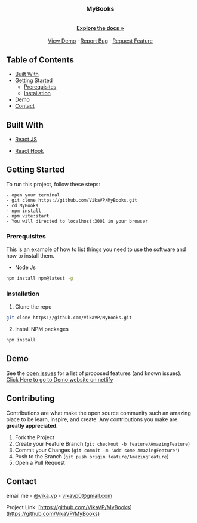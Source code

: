 <br />
<p align="center">

  <h3 align="center">MyBooks</h3>

  <p align="center">
    <br />
    <a href="https://github.com/VikaVP/MyBooks"><strong>Explore the docs »</strong></a>
    <br />
    <br />
    <a href="https://github.com/VikaVP/MyBooks">View Demo</a>
    ·
    <a href="https://github.com/VikaVP/MyBooks/issues">Report Bug</a>
    ·
    <a href="https://github.com/VikaVP/MyBooks/issues">Request Feature</a>
  </p>
</p>

<!-- TABLE OF CONTENTS -->

## Table of Contents

- [Built With](#built-with)
- [Getting Started](#getting-started)
  - [Prerequisites](#prerequisites)
  - [Installation](#installation)
- [Demo](#demo)
- [Contact](#contact)


## Built With

- [React JS](https://reactjs.org/docs/getting-started.html)
- [React Hook](https://reactjs.org/docs/hooks-intro.html)
 
  <!-- GETTING STARTED -->

## Getting Started

To run this project, follow these steps:

```
- open your terminal
- git clone https://github.com/VikaVP/MyBooks.git
- cd MyBooks
- npm install
- npm vite:start
- You will directed to localhost:3001 in your browser
```

### Prerequisites

This is an example of how to list things you need to use the software and how to install them.

- Node Js

```sh
npm install npm@latest -g
```

### Installation

1. Clone the repo

```sh
git clone https://github.com/VikaVP/MyBooks.git
```

2. Install NPM packages

```sh
npm install
```

<!-- DEM0 -->

## Demo

See the [open issues](https://github.com/VikaVP/MyBooks/issues) for a list of proposed features (and known issues).
[Click Here to go to Demo website on netlify](https://my-books-bay.vercel.app/)

<!-- CONTRIBUTING -->

## Contributing

Contributions are what make the open source community such an amazing place to be learn, inspire, and create. Any contributions you make are **greatly appreciated**.

1. Fork the Project
2. Create your Feature Branch (`git checkout -b feature/AmazingFeature`)
3. Commit your Changes (`git commit -m 'Add some AmazingFeature'`)
4. Push to the Branch (`git push origin feature/AmazingFeature`)
5. Open a Pull Request

<!-- CONTACT -->

## Contact

email me - [@vika_vp](vikavp0@gmail.com) - vikavp0@gmail.com

Project Link: [https://github.com/VikaVP/MyBooks](https://github.com/VikaVP/MyBooks)